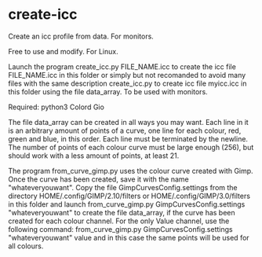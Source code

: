 # create-icc
Create an icc profile from data. For monitors.

Free to use and modify. For Linux.

Launch the program 
create_icc.py FILE_NAME.icc
to create the icc file FILE_NAME.icc in this folder
or simply but not recomanded to avoid many files with the same description
create_icc.py
to create icc file myicc.icc in this folder
using the file data_array. To be used with monitors.

Required:
python3
Colord
Gio

The file data_array can be created in all ways you may want.
Each line in it is an arbitrary amount of points of a curve, 
one line for each colour, red, green and blue, in this order.
Each line must be terminated by the newline.
The number of points of each colour curve must be large enough (256), 
but should work with a less amount of points, at least 21.

The program from_curve_gimp.py uses the colour curve created with Gimp.
Once the curve has been created, save it with the name "whateveryouwant".
Copy the file GimpCurvesConfig.settings from the directory 
HOME/.config/GIMP/2.10/filters or HOME/.config/GIMP/3.0/filters
in this folder and launch 
from_curve_gimp.py GimpCurvesConfig.settings "whateveryouwant"
to create the file data_array, if the curve has been created 
for each colour channel.
For the only Value channel, use the following command:
from_curve_gimp.py GimpCurvesConfig.settings "whateveryouwant" value
and in this case the same points will be used for all colours.

